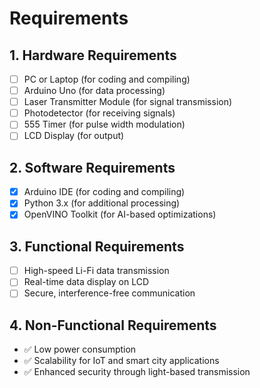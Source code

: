 # Requirements

## 1. Hardware Requirements
- [ ] PC or Laptop (for coding and compiling)
- [ ] Arduino Uno (for data processing)
- [ ] Laser Transmitter Module (for signal transmission)
- [ ] Photodetector (for receiving signals)
- [ ] 555 Timer (for pulse width modulation)
- [ ] LCD Display (for output)

## 2. Software Requirements
- [x] Arduino IDE (for coding and compiling)
- [x] Python 3.x (for additional processing)
- [x] OpenVINO Toolkit (for AI-based optimizations)

## 3. Functional Requirements
- [ ] High-speed Li-Fi data transmission
- [ ] Real-time data display on LCD
- [ ] Secure, interference-free communication

## 4. Non-Functional Requirements
- ✅ Low power consumption
- ✅ Scalability for IoT and smart city applications
- ✅ Enhanced security through light-based transmission
